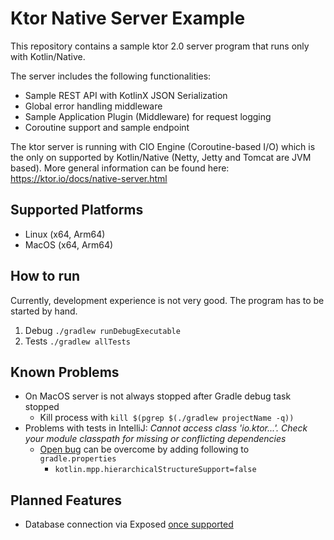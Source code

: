 # Ktor Native Server Example

This repository contains a sample ktor 2.0 server program that runs only with Kotlin/Native.

The server includes the following functionalities:
- Sample REST API with KotlinX JSON Serialization
- Global error handling middleware
- Sample Application Plugin (Middleware) for request logging
- Coroutine support and sample endpoint

The ktor server is running with CIO Engine (Coroutine-based I/O) which is the only on supported by Kotlin/Native (Netty, Jetty and Tomcat are JVM based).
More general information can be found here: https://ktor.io/docs/native-server.html

## Supported Platforms
- Linux (x64, Arm64)
- MacOS (x64, Arm64)

## How to run
Currently, development experience is not very good. The program has to be started by hand.

1. Debug `./gradlew runDebugExecutable`
2. Tests `./gradlew allTests`

## Known Problems
- On MacOS server is not always stopped after Gradle debug task stopped
  - Kill process with `kill $(pgrep $(./gradlew projectName -q))`
- Problems with tests in IntelliJ: _Cannot access class 'io.ktor...'. Check your module classpath for missing or conflicting dependencies_
  - [Open bug](https://youtrack.jetbrains.com/issue/KT-52216/HMPP-KTOR-False-positive-TYPEMISMATCH-with-Throwable-descendant#focus=Comments-27-6032809.0-0) can be overcome by adding following to `gradle.properties`
    - ```kotlin.mpp.hierarchicalStructureSupport=false```

## Planned Features
- Database connection via Exposed [once supported](https://github.com/JetBrains/Exposed/blob/master/docs/ROADMAP.md)